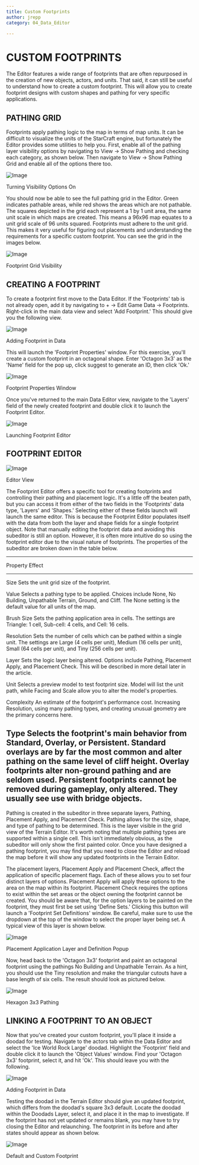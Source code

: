 ```yaml
---
title: Custom Footprints
author: jrepp
category: 04_Data_Editor

---
```

CUSTOM FOOTPRINTS
=================

The Editor features a wide range of footprints that are often repurposed
in the creation of new objects, actors, and units. That said, it can
still be useful to understand how to create a custom footprint. This
will allow you to create footprint designs with custom shapes and
pathing for very specific applications.

PATHING GRID
------------

Footprints apply pathing logic to the map in terms of map units. It can
be difficult to visualize the units of the StarCraft engine, but
fortunately the Editor provides some utilities to help you. First,
enable all of the pathing layer visibility options by navigating to View
-\> Show Pathing and checking each category, as shown below. Then
navigate to View -\> Show Pathing Grid and enable all of the options
there too.

![Image](./resources/074_Custom_Footprints1.png)

Turning Visibility Options On

You should now be able to see the full pathing grid in the Editor. Green
indicates pathable areas, while red shows the areas which are not
pathable. The squares depicted in the grid each represent a 1 by 1 unit
area, the same unit scale in which maps are created. This means a 96x96
map equates to a unit grid scale of 96 units squared. Footprints must
adhere to the unit grid. This makes it very useful for figuring out
placements and understanding the requirements for a specific custom
footprint. You can see the grid in the images below.

![Image](./resources/074_Custom_Footprints2.png)

Footprint Grid Visibility

CREATING A FOOTPRINT
--------------------

To create a footprint first move to the Data Editor. If the 'Footprints'
tab is not already open, add it by navigating to + -\> Edit Game Data
-\> Footprints. Right-click in the main data view and select 'Add
Footprint.' This should give you the following view.

![Image](./resources/074_Custom_Footprints3.png)

Adding Footprint in Data

This will launch the 'Footprint Properties' window. For this exercise,
you'll create a custom footprint in an octagonal shape. Enter 'Octagon
3x3' as the 'Name' field for the pop up, click suggest to generate an
ID, then click 'Ok.'

![Image](./resources/074_Custom_Footprints4.png)

Footprint Properties Window

Once you've returned to the main Data Editor view, navigate to the
'Layers' field of the newly created footprint and double click it to
launch the Footprint Editor.

![Image](./resources/074_Custom_Footprints5.png)

Launching Footprint Editor

FOOTPRINT EDITOR
----------------

![Image](./resources/074_Custom_Footprints6.png)

Editor View

The Footprint Editor offers a specific tool for creating footprints and
controlling their pathing and placement logic. It's a little off the
beaten path, but you can access it from either of the two fields in the
'Footprints' data type, 'Layers' and 'Shapes.' Selecting either of these
fields launch will launch the same editor. This is because the Footprint
Editor populates itself with the data from both the layer and shape
fields for a single footprint object. Note that manually editing the
footprint data and avoiding this subeditor is still an option. However,
it is often more intuitive do so using the footprint editor due to the
visual nature of footprints. The properties of the subeditor are broken
down in the table below.

  ---------------------------------------------------------------------------------
  Property     Effect
  ------------ --------------------------------------------------------------------
  Size         Sets the unit grid size of the footprint.

  Value        Selects a pathing type to be applied. Choices include None, No
               Building, Unpathable Terrain, Ground, and Cliff. The None setting is
               the default value for all units of the map.

  Brush Size   Sets the pathing application area in cells. The settings are
               Triangle: 1 cell, Sub-cell: 4 cells, and Cell: 16 cells.

  Resolution   Sets the number of cells which can be pathed within a single unit.
               The settings are Large (4 cells per unit), Medium (16 cells per
               unit), Small (64 cells per unit), and Tiny (256 cells per unit).

  Layer        Sets the logic layer being altered. Options include Pathing,
               Placement Apply, and Placement Check. This will be described in more
               detail later in the article.

  Unit         Selects a preview model to test footprint size. Model will list the
               unit path, while Facing and Scale allow you to alter the model's
               properties.

  Complexity   An estimate of the footprint's performance cost. Increasing
               Resolution, using many pathing types, and creating unusual geometry
               are the primary concerns here.

  Type         Selects the footprint's main behavior from Standard, Overlay, or
               Persistent. Standard overlays are by far the most common and alter
               pathing on the same level of cliff height. Overlay footprints alter
               non-ground pathing and are seldom used. Persistent footprints cannot
               be removed during gameplay, only altered. They usually see use with
               bridge objects.
  ---------------------------------------------------------------------------------

Pathing is created in the subeditor in three separate layers, Pathing,
Placement Apply, and Placement Check. Pathing allows for the size,
shape, and type of pathing to be determined. This is the layer visible
in the grid view of the Terrain Editor. It's worth noting that multiple
pathing types are supported within a single cell. This isn't immediately
obvious, as the subeditor will only show the first painted color. Once
you have designed a pathing footprint, you may find that you need to
close the Editor and reload the map before it will show any updated
footprints in the Terrain Editor.

The placement layers, Placement Apply and Placement Check, affect the
application of specific placement flags. Each of these allows you to set
four distinct layers of options. Placement Apply will apply these
options to the area on the map within its footprint. Placement Check
requires the options to exist within the set areas or the object owning
the footprint cannot be created. You should be aware that, for the
option layers to be painted on the footprint, they must first be set
using 'Define Sets.' Clicking this button will launch a 'Footprint Set
Definitions' window. Be careful, make sure to use the dropdown at the
top of the window to select the proper layer being set. A typical view
of this layer is shown below.

![Image](./resources/074_Custom_Footprints7.png)

Placement Application Layer and Definition Popup

Now, head back to the 'Octagon 3x3' footprint and paint an octagonal
footprint using the pathings No Building and Unpathable Terrain. As a
hint, you should use the Tiny resolution and make the triangular cutouts
have a base length of six cells. The result should look as pictured
below.

![Image](./resources/074_Custom_Footprints8.png)

Hexagon 3x3 Pathing

LINKING A FOOTPRINT TO AN OBJECT
--------------------------------

Now that you've created your custom footprint, you'll place it inside a
doodad for testing. Navigate to the actors tab within the Data Editor
and select the 'Ice World Rock Large' doodad. Highlight the 'Footprint'
field and double click it to launch the 'Object Values' window. Find
your 'Octagon 3x3' footprint, select it, and hit 'Ok'. This should leave
you with the following.

![Image](./resources/074_Custom_Footprints9.png)

Adding Footprint in Data

Testing the doodad in the Terrain Editor should give an updated
footprint, which differs from the doodad's square 3x3 default. Locate
the doodad within the Doodads Layer, select it, and place it in the map
to investigate. If the footprint has not yet updated or remains blank,
you may have to try closing the Editor and relaunching. The footprint in
its before and after states should appear as shown below.

![Image](./resources/074_Custom_Footprints10.png)

Default and Custom Footprint
